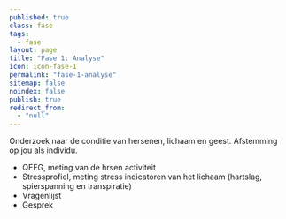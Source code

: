 ```yaml
---
published: true
class: fase
tags: 
  - fase
layout: page
title: "Fase 1: Analyse"
icon: icon-fase-1
permalink: "fase-1-analyse"
sitemap: false
noindex: false
publish: true
redirect_from: 
  - "null"
---
```



Onderzoek naar de conditie van hersenen, lichaam en geest. Afstemming op jou als individu.

* QEEG, meting van de hrsen activiteit
* Stressprofiel, meting stress indicatoren van het lichaam (hartslag, spierspanning en transpiratie)
* Vragenlijst
* Gesprek

